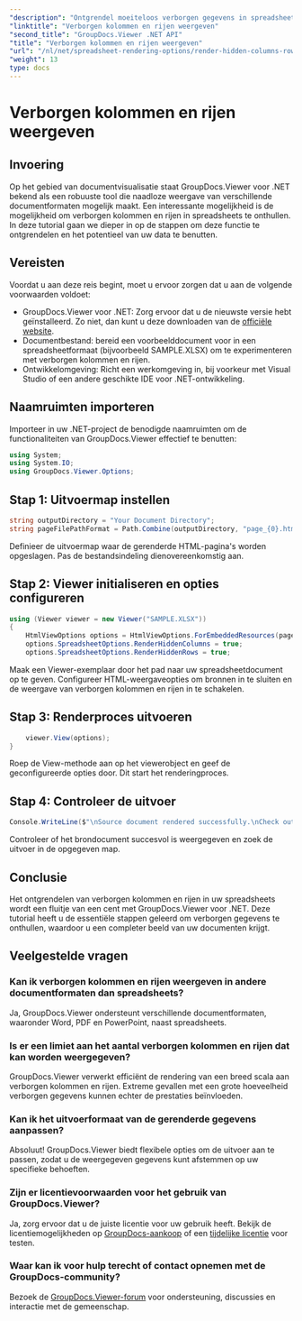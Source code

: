 ```yaml
---
"description": "Ontgrendel moeiteloos verborgen gegevens in spreadsheets met GroupDocs.Viewer voor .NET. Volg onze stapsgewijze handleiding om verborgen kolommen en rijen te onthullen."
"linktitle": "Verborgen kolommen en rijen weergeven"
"second_title": "GroupDocs.Viewer .NET API"
"title": "Verborgen kolommen en rijen weergeven"
"url": "/nl/net/spreadsheet-rendering-options/render-hidden-columns-rows/"
"weight": 13
type: docs
---
```

# Verborgen kolommen en rijen weergeven

## Invoering
Op het gebied van documentvisualisatie staat GroupDocs.Viewer voor .NET bekend als een robuuste tool die naadloze weergave van verschillende documentformaten mogelijk maakt. Een interessante mogelijkheid is de mogelijkheid om verborgen kolommen en rijen in spreadsheets te onthullen. In deze tutorial gaan we dieper in op de stappen om deze functie te ontgrendelen en het potentieel van uw data te benutten.
## Vereisten
Voordat u aan deze reis begint, moet u ervoor zorgen dat u aan de volgende voorwaarden voldoet:
- GroupDocs.Viewer voor .NET: Zorg ervoor dat u de nieuwste versie hebt geïnstalleerd. Zo niet, dan kunt u deze downloaden van de [officiële website](https://releases.groupdocs.com/viewer/net/).
- Documentbestand: bereid een voorbeelddocument voor in een spreadsheetformaat (bijvoorbeeld SAMPLE.XLSX) om te experimenteren met verborgen kolommen en rijen.
- Ontwikkelomgeving: Richt een werkomgeving in, bij voorkeur met Visual Studio of een andere geschikte IDE voor .NET-ontwikkeling.
## Naamruimten importeren
Importeer in uw .NET-project de benodigde naamruimten om de functionaliteiten van GroupDocs.Viewer effectief te benutten:
```csharp
using System;
using System.IO;
using GroupDocs.Viewer.Options;
```
## Stap 1: Uitvoermap instellen
```csharp
string outputDirectory = "Your Document Directory";
string pageFilePathFormat = Path.Combine(outputDirectory, "page_{0}.html");
```
Definieer de uitvoermap waar de gerenderde HTML-pagina's worden opgeslagen. Pas de bestandsindeling dienovereenkomstig aan.
## Stap 2: Viewer initialiseren en opties configureren
```csharp
using (Viewer viewer = new Viewer("SAMPLE.XLSX"))
{
    HtmlViewOptions options = HtmlViewOptions.ForEmbeddedResources(pageFilePathFormat);
    options.SpreadsheetOptions.RenderHiddenColumns = true;
    options.SpreadsheetOptions.RenderHiddenRows = true;
```
Maak een Viewer-exemplaar door het pad naar uw spreadsheetdocument op te geven. Configureer HTML-weergaveopties om bronnen in te sluiten en de weergave van verborgen kolommen en rijen in te schakelen.
## Stap 3: Renderproces uitvoeren
```csharp
    viewer.View(options);
}
```
Roep de View-methode aan op het viewerobject en geef de geconfigureerde opties door. Dit start het renderingproces.
## Stap 4: Controleer de uitvoer
```csharp
Console.WriteLine($"\nSource document rendered successfully.\nCheck output in {outputDirectory}.");
```
Controleer of het brondocument succesvol is weergegeven en zoek de uitvoer in de opgegeven map.
## Conclusie
Het ontgrendelen van verborgen kolommen en rijen in uw spreadsheets wordt een fluitje van een cent met GroupDocs.Viewer voor .NET. Deze tutorial heeft u de essentiële stappen geleerd om verborgen gegevens te onthullen, waardoor u een completer beeld van uw documenten krijgt.
## Veelgestelde vragen
### Kan ik verborgen kolommen en rijen weergeven in andere documentformaten dan spreadsheets?
Ja, GroupDocs.Viewer ondersteunt verschillende documentformaten, waaronder Word, PDF en PowerPoint, naast spreadsheets.
### Is er een limiet aan het aantal verborgen kolommen en rijen dat kan worden weergegeven?
GroupDocs.Viewer verwerkt efficiënt de rendering van een breed scala aan verborgen kolommen en rijen. Extreme gevallen met een grote hoeveelheid verborgen gegevens kunnen echter de prestaties beïnvloeden.
### Kan ik het uitvoerformaat van de gerenderde gegevens aanpassen?
Absoluut! GroupDocs.Viewer biedt flexibele opties om de uitvoer aan te passen, zodat u de weergegeven gegevens kunt afstemmen op uw specifieke behoeften.
### Zijn er licentievoorwaarden voor het gebruik van GroupDocs.Viewer?
Ja, zorg ervoor dat u de juiste licentie voor uw gebruik heeft. Bekijk de licentiemogelijkheden op [GroupDocs-aankoop](https://purchase.groupdocs.com/buy) of een [tijdelijke licentie](https://purchase.groupdocs.com/temporary-license/) voor testen.
### Waar kan ik voor hulp terecht of contact opnemen met de GroupDocs-community?
Bezoek de [GroupDocs.Viewer-forum](https://forum.groupdocs.com/c/viewer/9) voor ondersteuning, discussies en interactie met de gemeenschap.